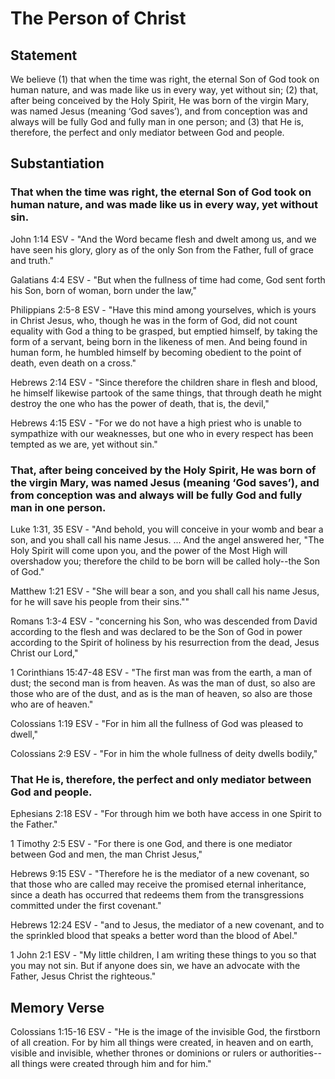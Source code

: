 # The Person of Christ

## Statement
We believe (1) that when the time was right, the eternal Son of God took on human nature, and was made like us in every way, yet without sin; (2) that, after being conceived by the Holy Spirit, He was born of the virgin Mary, was named Jesus (meaning ‘God saves’), and from conception was and always will be fully God and fully man in one person; and (3) that He is, therefore, the perfect and only mediator between God and people.

## Substantiation
### That when the time was right, the eternal Son of God took on human nature, and was made like us in every way, yet without sin.
John 1:14 ESV - "And the Word became flesh and dwelt among us, and we have seen his glory, glory as of the only Son from the Father, full of grace and truth."

Galatians 4:4 ESV - "But when the fullness of time had come, God sent forth his Son, born of woman, born under the law,"

Philippians 2:5-8 ESV - "Have this mind among yourselves, which is yours in Christ Jesus, who, though he was in the form of God, did not count equality with God a thing to be grasped, but emptied himself, by taking the form of a servant, being born in the likeness of men. And being found in human form, he humbled himself by becoming obedient to the point of death, even death on a cross."

Hebrews 2:14 ESV - "Since therefore the children share in flesh and blood, he himself likewise partook of the same things, that through death he might destroy the one who has the power of death, that is, the devil,"

Hebrews 4:15 ESV - "For we do not have a high priest who is unable to sympathize with our weaknesses, but one who in every respect has been tempted as we are, yet without sin."

### That, after being conceived by the Holy Spirit, He was born of the virgin Mary, was named Jesus (meaning ‘God saves’), and from conception was and always will be fully God and fully man in one person.
Luke 1:31, 35 ESV - "And behold, you will conceive in your womb and bear a son, and you shall call his name Jesus. ... And the angel answered her, "The Holy Spirit will come upon you, and the power of the Most High will overshadow you; therefore the child to be born will be called holy--the Son of God."

Matthew 1:21 ESV - "She will bear a son, and you shall call his name Jesus, for he will save his people from their sins.""

Romans 1:3-4 ESV - "concerning his Son, who was descended from David according to the flesh and was declared to be the Son of God in power according to the Spirit of holiness by his resurrection from the dead, Jesus Christ our Lord,"

1 Corinthians 15:47-48 ESV - "The first man was from the earth, a man of dust; the second man is from heaven. As was the man of dust, so also are those who are of the dust, and as is the man of heaven, so also are those who are of heaven."

Colossians 1:19 ESV - "For in him all the fullness of God was pleased to dwell,"

Colossians 2:9 ESV - "For in him the whole fullness of deity dwells bodily,"

### That He is, therefore, the perfect and only mediator between God and people.
Ephesians 2:18 ESV - "For through him we both have access in one Spirit to the Father."

1 Timothy 2:5 ESV - "For there is one God, and there is one mediator between God and men, the man Christ Jesus,"

Hebrews 9:15 ESV - "Therefore he is the mediator of a new covenant, so that those who are called may receive the promised eternal inheritance, since a death has occurred that redeems them from the transgressions committed under the first covenant."

Hebrews 12:24 ESV - "and to Jesus, the mediator of a new covenant, and to the sprinkled blood that speaks a better word than the blood of Abel."

1 John 2:1 ESV - "My little children, I am writing these things to you so that you may not sin. But if anyone does sin, we have an advocate with the Father, Jesus Christ the righteous."

## Memory Verse
Colossians 1:15-16 ESV - "He is the image of the invisible God, the firstborn of all creation. For by him all things were created, in heaven and on earth, visible and invisible, whether thrones or dominions or rulers or authorities--all things were created through him and for him."